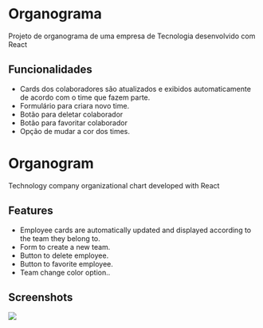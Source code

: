 # Organograma

Projeto de organograma de uma empresa de Tecnologia desenvolvido com React

## Funcionalidades

-  Cards dos colaboradores são atualizados e exibidos automaticamente de acordo com o time que fazem parte.
-  Formulário para criara novo time.
-  Botão para deletar colaborador
-  Botão para favoritar colaborador
-  Opção de mudar a cor dos times.

# Organogram

Technology company organizational chart developed with React

## Features

-  Employee cards are automatically updated and displayed according to the team they belong to.
-  Form to create a new team.
-  Button to delete employee.
-  Button to favorite employee.
-  Team change color option..

## Screenshots

<img src="https://github.com/Manoaraujo/Organo/blob/main/Opera%20Instantâneo_2023-08-08_153003_localhost.png">
